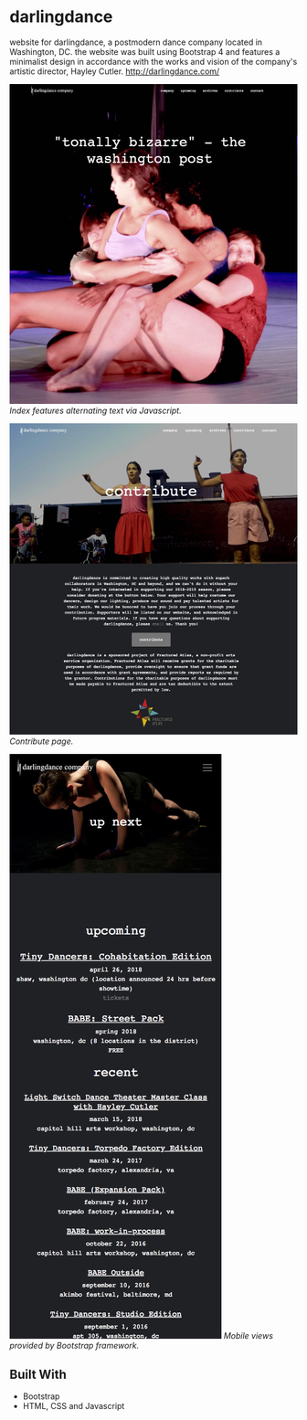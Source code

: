 # darlingdance
website for darlingdance, a postmodern dance company located in Washington, DC. 
the website was built using Bootstrap 4 and features a minimalist design in accordance 
with the works and vision of the company's artistic director, Hayley Cutler. 
http://darlingdance.com/

![alt text](/index.jpg?raw=true "Index")
_Index features alternating text via Javascript._

![alt text](/contribute.jpg?raw=true "Contribute")
_Contribute page._

![alt text](/upcoming.jpg?raw=true "Upcoming")
_Mobile views provided by Bootstrap framework._

## Built With

* Bootstrap
* HTML, CSS and Javascript